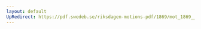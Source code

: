 ```yaml
---
layout: default
UpRedirect: https://pdf.swedeb.se/riksdagen-motions-pdf/1869/mot_1869__ak__00062/mot_1869__ak__00062_002.pdf
---
```

